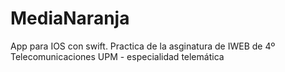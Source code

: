 # MediaNaranja
App para IOS con swift. Practica de la asginatura de IWEB de 4º Telecomunicaciones UPM - especialidad telemática 
